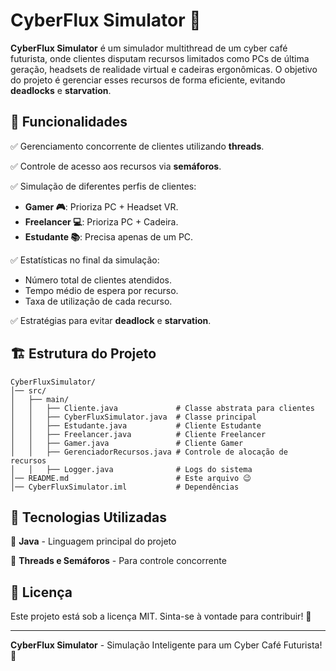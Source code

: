 # CyberFlux Simulator 🚀

**CyberFlux Simulator** é um simulador multithread de um cyber café futurista, onde clientes disputam recursos limitados como PCs de última geração, headsets de realidade virtual e cadeiras ergonômicas. O objetivo do projeto é gerenciar esses recursos de forma eficiente, evitando **deadlocks** e **starvation**.

## 📌 Funcionalidades
✅ Gerenciamento concorrente de clientes utilizando **threads**.

✅ Controle de acesso aos recursos via **semáforos**.

✅ Simulação de diferentes perfis de clientes:
   - **Gamer 🎮**: Prioriza PC + Headset VR.
   - **Freelancer 💻**: Prioriza PC + Cadeira.
   - **Estudante 📚**: Precisa apenas de um PC.

✅ Estatísticas no final da simulação:
   - Número total de clientes atendidos.
   - Tempo médio de espera por recurso.
   - Taxa de utilização de cada recurso.

✅ Estratégias para evitar **deadlock** e **starvation**.

## 🏗 Estrutura do Projeto
```
CyberFluxSimulator/
│── src/
│   ├── main/
│   │   ├── Cliente.java             # Classe abstrata para clientes
│   │   ├── CyberFluxSimulator.java  # Classe principal
│   │   ├── Estudante.java           # Cliente Estudante
│   │   ├── Freelancer.java          # Cliente Freelancer
│   │   ├── Gamer.java               # Cliente Gamer
│   │   ├── GerenciadorRecursos.java # Controle de alocação de recursos
│   │   ├── Logger.java              # Logs do sistema
│── README.md                        # Este arquivo 😉
│── CyberFluxSimulator.iml           # Dependências
```


## 📌 Tecnologias Utilizadas
🔹 **Java** - Linguagem principal do projeto

🔹 **Threads e Semáforos** - Para controle concorrente



## 📖 Licença
Este projeto está sob a licença MIT. Sinta-se à vontade para contribuir! 💙

---
**CyberFlux Simulator** - Simulação Inteligente para um Cyber Café Futurista! 🚀

